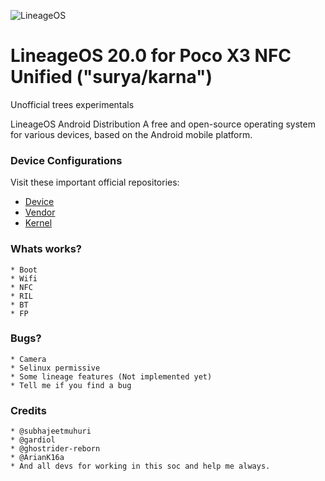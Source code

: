![LineageOS](https://www.lineageos.org/assets/img/peek_device.png)

LineageOS 20.0 for Poco X3 NFC Unified ("surya/karna")
===========

Unofficial trees experimentals

LineageOS Android Distribution A free and open-source operating system for various devices, based on the Android mobile platform.

### Device Configurations

Visit these important official repositories:

- [Device](https://github.com/LineageOS/android_device_xiaomi_surya)
- [Vendor](https://gitlab.com/the-muppets/proprietary_vendor_xiaomi)
- [Kernel](https://github.com/LineageOS/android_kernel_xiaomi_surya)

### Whats works?

	* Boot
	* Wifi
	* NFC
	* RIL
	* BT
	* FP

### Bugs?

	* Camera
	* Selinux permissive
	* Some lineage features (Not implemented yet)
	* Tell me if you find a bug

### Credits

	* @subhajeetmuhuri
	* @gardiol
	* @ghostrider-reborn
	* @ArianK16a
	* And all devs for working in this soc and help me always.
